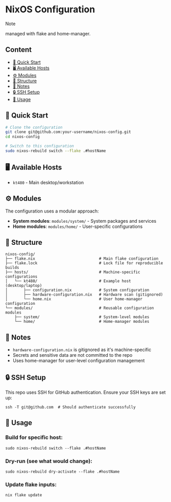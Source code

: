 # NixOS Configuration

> [!Note]
> managed with flake and home-manager.

## Content
- [🚀 Quick Start](#-quick--start)
- [🖥️ Available Hosts](#-available--hosts)
- [⚙️ Modules](#-modules)
- [📁 Structure](#-structure)
- [📝 Notes](#-notes)
- [🔒 SSH Setup](#-ssh--setup)
- [🔧 Usage](#-usage)

## 🚀 Quick Start
```bash
# Clone the configuration
git clone git@github.com:your-username/nixos-config.git
cd nixos-config

# Switch to this configuration
sudo nixos-rebuild switch --flake .#hostName
```

## 🖥️ Available Hosts
- `kt480` - Main desktop/workstation

## ⚙️ Modules
The configuration uses a modular approach:

- **System modules**: `modules/system/` - System packages and services
- **Home modules**: `modules/home/` - User-specific configurations

## 📁 Structure
```
nixos-config/
├── flake.nix                            # Main flake configuration
├── flake.lock                           # Lock file for reproducible builds
├── hosts/                               # Machine-specific configurations
│   └── kt480/                           # Example host (desktop/laptop)
│       ├── configuration.nix            # System configuration
│       ├── hardware-configuration.nix   # Hardware scan (gitignored)
│       └── home.nix                     # User home-manager configuration
└── modules/                             # Reusable configuration modules
    ├── system/                          # System-level modules
    └── home/                            # Home-manager modules
```

## 📝 Notes
- `hardware-configuration.nix` is gitignored as it's machine-specific
- Secrets and sensitive data are not committed to the repo
- Uses home-manager for user-level configuration management

## 🔒 SSH Setup
This repo uses SSH for GitHub authentication. Ensure your SSH keys are set up:
```
ssh -T git@github.com  # Should authenticate successfully
```

## 🔧 Usage
### Build for specific host:
```
sudo nixos-rebuild switch --flake .#hostName
```
### Dry-run (see what would change):
```
sudo nixos-rebuild dry-activate --flake .#hostName
```
### Update flake inputs:
```
nix flake update
```
